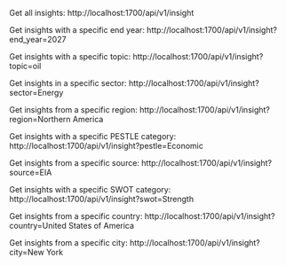 Get all insights:
http://localhost:1700/api/v1/insight

Get insights with a specific end year:
http://localhost:1700/api/v1/insight?end_year=2027

Get insights with a specific topic:
http://localhost:1700/api/v1/insight?topic=oil

Get insights in a specific sector:
http://localhost:1700/api/v1/insight?sector=Energy

Get insights from a specific region:
http://localhost:1700/api/v1/insight?region=Northern America

Get insights with a specific PESTLE category:
http://localhost:1700/api/v1/insight?pestle=Economic

Get insights from a specific source:
http://localhost:1700/api/v1/insight?source=EIA

Get insights with a specific SWOT category:
http://localhost:1700/api/v1/insight?swot=Strength

Get insights from a specific country:
http://localhost:1700/api/v1/insight?country=United States of America

Get insights from a specific city:
http://localhost:1700/api/v1/insight?city=New York
